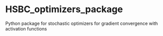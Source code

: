 # HSBC_optimizers_package
Python package for stochastic optimizers for gradient convergence with activation functions
